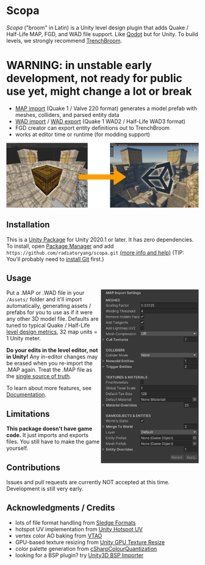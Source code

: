 # Scopa

*Scopa* ("broom" in Latin) is a Unity level design plugin that adds Quake / Half-Life MAP, FGD, and WAD file support. Like [Qodot](https://github.com/QodotPlugin/qodot-plugin) but for Unity. To build levels, we strongly recommend [TrenchBroom](https://github.com/TrenchBroom/TrenchBroom).

# WARNING: in unstable early development, not ready for public use yet, might change a lot or break

- [MAP import](Documentation~/MapImporter.md) (Quake 1 / Valve 220 format) generates a model prefab with meshes, colliders, and parsed entity data
- [WAD import](Documentation~/WadImporter.md) / [WAD export](Documentation~/WadExporter.md) (Quake 1 WAD2 / Half-Life WAD3 format)
- FGD creator can export entity definitions out to TrenchBroom
- works at editor time or runtime (for modding support)

![Trenchbroom to Unity](Documentation~/TrenchbroomToUnity.png)

## Installation

This is a [Unity Package](https://docs.unity3d.com/Manual/PackagesList.html) for Unity 2020.1 or later. It has zero dependencies. To install, open [Package Manager](https://docs.unity3d.com/Manual/upm-ui.html) and add `https://github.com/radiatoryang/scopa.git` [(more info and help)](https://docs.unity3d.com/2021.2/Documentation/Manual/upm-ui-giturl.html) (TIP: You'll probably need to [install Git](https://git-scm.com/downloads) first.)

## Usage

<img src="Documentation~/MapImportInspector.png" width=256 align=right alt="Map import inspector" />

Put a .MAP or .WAD file in your `/Assets/` folder and it'll import automatically, generating assets / prefabs for you to use as if it were any other 3D model file. Defaults are tuned to typical Quake / Half-Life [level design metrics](https://book.leveldesignbook.com/process/blockout/metrics), 32 map units = 1 Unity meter.

**Do your edits in the level editor, not in Unity!** Any in-editor changes may be erased when you re-import the .MAP again. Treat the .MAP file as the [single source of truth](https://en.wikipedia.org/wiki/Single_source_of_truth). 

To learn about more features, see [Documentation](Documentation~/Index.md).

## Limitations

**This package doesn't have game code.** It just imports and exports files. You still have to make the game yourself.

## Contributions

Issues and pull requests are currently NOT accepted at this time. Development is still very early.

## Acknowledgments / Credits

- lots of file format handling from [Sledge Formats](https://github.com/LogicAndTrick/sledge-formats)
- hotspot UV implementation from [Unity Hotspot UV](https://github.com/BennyKok/unity-hotspot-uv)
- vertex color AO baking from [VTAO](https://github.com/Helix128/VTAO)
- GPU-based texture resizing from [Unity GPU Texture Resize](https://github.com/ababilinski/unity-gpu-texture-resize)
- color palette generation from [cSharpColourQuantization](https://github.com/bacowan/cSharpColourQuantization/blob/master/ColourQuantization/MedianCut.cs)
- looking for a BSP plugin? try [Unity3D BSP Importer](https://github.com/wfowler1/Unity3D-BSP-Importer)
